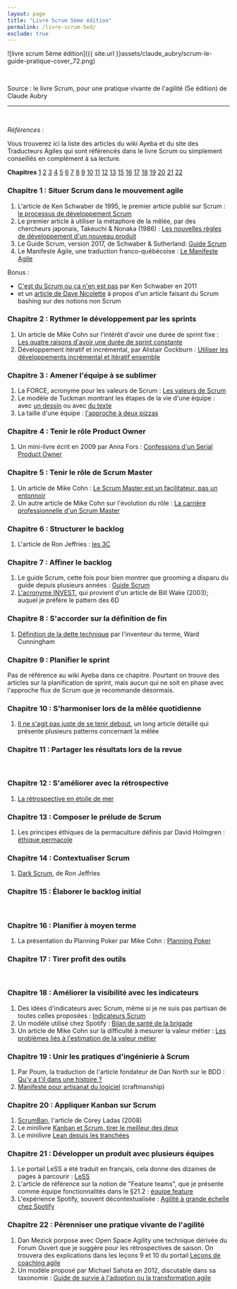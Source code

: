 ```yaml
---
layout: page
title: "Livre Scrum 5ème édition"
permalink: /livre-scrum-5ed/
exclude: true
---
```


![livre scrum 5ème édition]({{ site.url }}assets/claude_aubry/scrum-le-guide-pratique-cover_72.png)

&nbsp;  

Source : le livre Scrum, pour une pratique vivante de l'agilité (5e édition) de Claude Aubry

---
&nbsp;  

_Références :_

Vous trouverez ici la liste des articles du wiki Ayeba et du site des Traducteurs Agiles qui sont référencés dans le livre Scrum ou simplement conseillés en complément à sa lecture.

**Chapitres** [1](#ch01) [2](#ch02) [3](#ch03) [4](#ch04) [5](#ch05) [6](#ch06) [7](#ch07) [8](#ch08) [9](#ch09) [10](#ch10) [11](#ch11) [12](#ch12) [13](#ch14) [15](#ch15) [16](#ch16) [17](#ch17) [18](#ch18) [19](#ch19) [20](#ch20) [21](#ch21) [22](#ch22)


### <a name="ch01"></a> Chapitre 1 : Situer Scrum dans le mouvement agile

1. L'article de Ken Schwaber de 1995, le premier article publié sur Scrum : [le processus de développement Scrum](http://www.les-traducteurs-agiles.org/2017/07/20/le-processus-de-developpement-SCRUM.html)
2. Le premier article à utiliser la métaphore de la mêlée, par des chercheurs japonais, Takeuchi & Nonaka (1986) : [Les nouvelles règles de développement d'un nouveau produit](http://www.les-traducteurs-agiles.org/2009/06/07/les-nouvelles-regles-de-developpement-d-un-nouveau-produit.html)
3. Le Guide Scrum, version 2017, de Schwaber & Sutherland: [Guide Scrum](http://www.les-traducteurs-agiles.org/2017/11/12/guide-scrum-novembre-2017.html)
4. Le Manifeste Agile, une traduction franco-québécoise : [Le Manifeste Agile](http://www.les-traducteurs-agiles.org/2011/01/01/manifeste-pour-le-developpement-agile-de-logiciels.html)

Bonus :

* [C'est du Scrum ou ça n'en est pas](http://www.les-traducteurs-agiles.org/2011/01/12/c-est-du-scrum-ou-ca-n-en-est-pas.html) par Ken Schwaber en 2011
* et un [article de Dave Nicolette](http://www.les-traducteurs-agiles.org/scrum/2016/06/19/c-est-quoi-le-probleme.html) à propos d'un article faisant du Scrum bashing sur des notions non Scrum


### <a name="ch02"></a> Chapitre 2 : Rythmer le développement par les sprints

1. Un article de Mike Cohn sur l'intérêt d'avoir une durée de sprint fixe : [Les quatre raisons d'avoir une durée de sprint constante](http://www.les-traducteurs-agiles.org/2017/11/19/les-quatre-raisons-d-avoir-une-duree-de-sprint-constante.html)
2. Développement itératif et incrémental, par Alistair Cockburn : [Utiliser les développements incrémental et itératif ensemble](http://www.les-traducteurs-agiles.org/2009/11/16/utiliser-les-developpements-incremental-et-iteratif-ensemble.html)


### <a name="ch03"></a> Chapitre 3 : Amener l'équipe à se sublimer

1. La FORCE, acronyme pour les valeurs de Scrum : [Les valeurs de Scrum](http://www.les-traducteurs-agiles.org/2016/07/22/les-valeurs-de-scrum.html)
2. Le modèle de Tuckman montrant les étapes de la vie d'une équipe : avec [un dessin](http://www.les-traducteurs-agiles.org/2016/10/16/modele-de-tuckman.html) ou avec [du texte](http://www.les-traducteurs-agiles.org/2017/12/20/les-cinq-etapes-de-developpement-d-une-equipe-et-le-role-du-chef-de-projet.html)
3. La taille d'une équipe : [l'approche à deux pizzas](http://www.les-traducteurs-agiles.org/2014/11/03/l-approche-des-deux-pizzas-pour-un-travail-d-equipe-productif.html)


### <a name="ch04"></a> Chapitre 4 : Tenir le rôle Product Owner

1. Un mini-livre écrit en 2009 par Anna Fors : [Confessions d'un Serial Product Owner](http://www.les-traducteurs-agiles.org/2013/07/24/confessions-d-un-serial-product-owner.html)


### <a name="ch05"></a> Chapitre 5 : Tenir le rôle de Scrum Master

1. Un article de Mike Cohn : [Le Scrum Master est un facilitateur, pas un entonnoir](http://www.les-traducteurs-agiles.org/2016/10/06/le-scrummaster-est-un-facilitateur-pas-un-entonnoir.html)
2. Un autre article de Mike Cohn sur l'évolution du rôle : [La carrière professionnelle d'un Scrum Master](http://www.les-traducteurs-agiles.org/2017/05/16/la-carriere-professionnelle-d-un-scrummaster.html)


### <a name="ch06"></a> Chapitre 6 : Structurer le backlog

1. L'article de Ron Jeffries : [les 3C](http://www.les-traducteurs-agiles.org/2009/11/12/xp-l-essentiel-carte-conversation-confirmation.html)


### <a name="ch07"></a> Chapitre 7 : Affiner le backlog

1. Le guide Scrum, cette fois pour bien montrer que grooming a disparu du guide depuis plusieurs années : [Guide Scrum](http://www.les-traducteurs-agiles.org/2017/11/12/guide-scrum-novembre-2017.html)
2. [L'acronyme INVEST](http://www.les-traducteurs-agiles.org/story/2015/02/23/investissez-dans-de-bonnes-stories-et-dans-des-taches-smart.html), qui provient d'un article de Bill Wake (2003); auquel je préfère le pattern des 6D


### <a name="ch08"></a> Chapitre 8 : S'accorder sur la définition de fin

1. [Définition de la dette technique](http://www.les-traducteurs-agiles.org/2017/06/19/definition-de-la-dette-technique.html) par l'inventeur du terme, Ward Cunningham


### <a name="ch09"></a> Chapitre 9 : Planifier le sprint
Pas de référence au wiki Ayeba dans ce chapitre. Pourtant on trouve des articles sur la planification de sprint, mais aucun qui ne soit en phase avec l'approche flux de Scrum que je recommande désormais.


### <a name="ch10"></a> Chapitre 10 : S'harmoniser lors de la mêlée quotidienne

1. [Il ne s'agit pas juste de se tenir debout](http://www.les-traducteurs-agiles.org/agile/stand-up/2015/07/25/il-ne-s-agit-pas-juste-de-se-tenir-debout.html), un long article détaillé qui présente plusieurs patterns concernant la mêlée


### <a name="ch11"></a> Chapitre 11 : Partager les résultats lors de la revue
&nbsp;  


### <a name="ch12"></a> Chapitre 12 : S'améliorer avec la rétrospective

1. [La rétrospective en étoile de mer](http://www.les-traducteurs-agiles.org/2011/11/13/la-retrospective-en-etoile-de-mer.html)


### <a name="ch13"></a> Chapitre 13 : Composer le prélude de Scrum

1. Les principes éthiques de la permaculture définis par David Holmgren : [éthique permacole](http://www.les-traducteurs-agiles.org/2017/08/28/les-valeurs-de-la-permaculture.html)


### <a name="ch14"></a> Chapitre 14 : Contextualiser Scrum

1. [Dark Scrum](http://www.les-traducteurs-agiles.org/scrum/2016/11/20/dark-scrum.html), de Ron Jeffries


### <a name="ch15"></a> Chapitre 15 : Élaborer le backlog initial
&nbsp;  


### <a name="ch16"></a> Chapitre 16 : Planifier à moyen terme

1. La présentation du Planning Poker par Mike Cohn : [Planning Poker](http://www.les-traducteurs-agiles.org/2017/07/21/planning-poker-une-technique-de-planification-et-d-estimation-agile.html)


### <a name="ch17"></a> Chapitre 17 : Tirer profit des outils
&nbsp;  


### <a name="ch18"></a> Chapitre 18 : Améliorer la visibilité avec les indicateurs

1. Des idées d'indicateurs avec Scrum, même si je ne suis pas partisan de toutes celles proposées : [Indicateurs Scrum](http://ayeba.wikispaces.com/Indicateurs+Scrum)
2. Un modèle utilisé chez Spotify : [Bilan de santé de la brigade](http://ayeba.wikispaces.com/Bilan+de+sant%C3%A9+de+la+brigade+%28mod%C3%A8le%29)
3. Un article de Mike Cohn sur la difficulté à mesurer la valeur métier : [Les problèmes liés à l'estimation de la valeur métier](http://ayeba.wikispaces.com/Les+probl%C3%A8mes+li%C3%A9s+%C3%A0+l%27estimation+de+la+valeur+m%C3%A9tier)



### <a name="ch19"></a> Chapitre 19 : Unir les pratiques d'ingénierie à Scrum

1. Par Poum, la traduction de l'article fondateur de Dan North sur le BDD : [Qu'y a t'il dans une histoire ?](http://ayeba.wikispaces.com/Qu%27y+a-t%27il+dans+une+histoire+%28une+Story%29+%3F)
2. [Manifeste pour artisanat du logiciel](http://manifesto.softwarecraftsmanship.org/#/fr-fr) (craftmanship)


### <a name="ch20"></a> Chapitre 20 : Appliquer Kanban sur Scrum

1. [ScrumBan](http://www.les-traducteurs-agiles.org/2011/07/01/scrum-ban.html), l'article de Corey Ladas (2008)
2. Le minilivre [Kanban et Scrum, tirer le meilleur des deux](http://www.les-traducteurs-agiles.org/2010/01/18/kanban-et-scrum-tirer-le-meilleur-des-deux.html)
3. Le minilivre [Lean depuis les tranchées](http://www.les-traducteurs-agiles.org/2012/03/20/lean-depuis-les-tranchees.html)

### <a name="ch21"></a> Chapitre 21 : Développer un produit avec plusieurs équipes

1. Le portail LeSS a été traduit en français, cela donne des dizaines de pages à parcourir : [LeSS](http://ayeba.wikispaces.com/Portail+LeSS)
2. L'article de référence sur la notion de "Feature teams", que je présente comme équipe fonctionnalités dans le §21.2 : [équipe feature](http://ayeba.wikispaces.com/Equipe+Feature)
3. L'expérience Spotify, souvent décontextualisée : [Agilité à grande échelle chez Spotify](http://ayeba.wikispaces.com/Agilit%C3%A9+%C3%A0+grande+%C3%A9chelle+chez+Spotify)

### <a name="ch22"></a> Chapitre 22 : Pérenniser une pratique vivante de l'agilité

1. Dan Mezick porpose avec Open Space Agility une technique dérivée du Forum Ouvert que je suggère pour les rétrospectives de saison. On trouvera des explications dans les leçons 9 et 10 du portail [Leçons de coaching agile](http://ayeba.wikispaces.com/Portail%20Le%C3%A7ons%20de%20coaching%20agile)
2. Un modèle proposé par Michael Sahota en 2012, discutable dans sa taxonomie : [Guide de survie à l'adoption ou la transformation agile](http://ayeba.wikispaces.com/Guide+de+Survie+%C3%A0+l%27Adoption+ou+Transformation+Agile)
